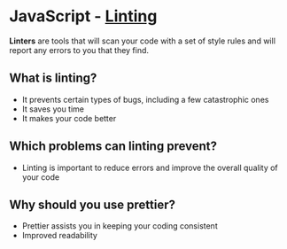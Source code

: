 # JavaScript - [Linting](https://www.theodinproject.com/paths/full-stack-javascript/courses/javascript/lessons/linting)

**Linters** are tools that will scan your code with a set of style rules and will report any errors to you that they find.

## What is linting?

* It prevents certain types of bugs, including a few catastrophic ones
* It saves you time
* It makes your code better

## Which problems can linting prevent?
+ Linting is important to reduce errors and improve the overall quality of your code

## Why should you use prettier?
+ Prettier assists you in keeping your coding consistent
+ Improved readability
